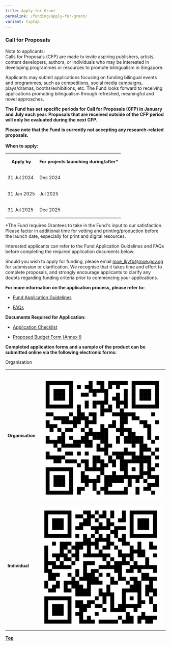 ```yaml
---
title: Apply for Grant
permalink: /funding/apply-for-grant/
variant: tiptap
---
```

<h3>Call for Proposals</h3>
<p></p>
<p>Note to applicants:
<br>Calls for Proposals (CFP) are made to invite aspiring publishers, artists,
content developers, authors, or individuals who may be interested in developing
programmes or resources to promote bilingualism in Singapore.</p>
<p>Applicants may submit applications focusing on funding bilingual events
and programmes, such as competitions, social media campaigns, plays/dramas,
booths/exhibitions, etc. The Fund looks forward to receiving applications
promoting bilingualism through refreshed, meaningful and novel approaches.</p>
<p><strong>The Fund has set specific periods for Call for Proposals (CFP) in January and July each year. Proposals that are received outside of the CFP period will only be evaluated during the next CFP.</strong>
</p>
<p><strong>Please note that the Fund is currently not accepting any research-related proposals. <br><br>When to apply:</strong>
</p>
<table style="minWidth: 50px">
<colgroup>
<col>
<col>
</colgroup>
<tbody>
<tr>
<th rowspan="1" colspan="1">
<p><strong>Apply by</strong>
</p>
</th>
<th rowspan="1" colspan="1">
<p><strong>For projects launching during/after*</strong>
</p>
</th>
</tr>
<tr>
<td rowspan="1" colspan="1">
<p>31 Jul 2024</p>
</td>
<td rowspan="1" colspan="1">
<p>Dec 2024</p>
</td>
</tr>
<tr>
<td rowspan="1" colspan="1">
<p>31 Jan 2025</p>
</td>
<td rowspan="1" colspan="1">
<p>Jul 2025</p>
</td>
</tr>
<tr>
<td rowspan="1" colspan="1">
<p>31 Jul 2025</p>
</td>
<td rowspan="1" colspan="1">
<p>Dec 2025</p>
</td>
</tr>
</tbody>
</table>
<p>*The Fund requires Grantees to take in the Fund's input to our satisfaction.
Please factor in additional time for vetting and printing/production before
the launch date, especially for print and digital resources.</p>
<p>Interested applicants can refer to the Fund Application Guidelines and
FAQs before completing the required application documents below.</p>
<p>Should you wish to apply for funding, please email <a href="mailto:moe_lkyfb@moe.gov.s" rel="noopener noreferrer nofollow" target="_blank">moe_lkyfb@moe.gov.sg</a> for submission
or clarification. We recognise that it takes time and effort to complete
proposals, and strongly encourage applicants to clarify any doubts regarding
funding criteria prior to commencing your applications.</p>
<p></p>
<p><strong>For more information on the application process, please refer to:</strong>
</p>
<ul>
<li>
<p><a href="/files/cfp_application_guide_20231005.pdf" rel="noopener noreferrer nofollow" target="_blank">Fund Application Guidelines</a>
</p>
</li>
<li>
<p><a href="/files/faqs_20240703.pdf" rel="noopener noreferrer nofollow" target="_blank">FAQs</a>
</p>
<p></p>
</li>
</ul>
<p><strong>Documents Required for Application:</strong>
</p>
<ul data-tight="true" class="tight">
<li>
<p><a href="https://go.gov.sg/cfp-application-checklist" rel="noopener noreferrer nofollow" target="_blank">Application Checklist</a>
</p>
</li>
<li>
<p><a href="https://go.gov.sg/cfp-budget-proposal-form" rel="noopener noreferrer nofollow" target="_blank">Proposed Budget Form (Annex I)</a>
</p>
<p></p>
</li>
</ul>
<p><strong>Completed application forms and a sample of the product can be submitted online via the following electronic forms:</strong>
</p>
<p>Organisation</p>
<table style="minWidth: 50px">
<colgroup>
<col>
<col>
</colgroup>
<tbody>
<tr>
<th rowspan="1" colspan="1">
<p>Organisation</p>
</th>
<th rowspan="1" colspan="1">
<p></p>
<div class="isomer-image-wrapper">
<img style="width: 100%" height="auto" width="100%" alt="" src="/images/Application_Form__Organisation_.png">
</div>
</th>
</tr>
<tr>
<td rowspan="1" colspan="1">
<p><strong>Individual</strong>
</p>
</td>
<td rowspan="1" colspan="1">
<p></p>
<div class="isomer-image-wrapper">
<img style="width: 100%" height="auto" width="100%" alt="" src="/images/Application_Form__individual_.png">
</div>
</td>
</tr>
</tbody>
</table>
<p></p>
<p><strong><a href="#top" rel="noopener noreferrer nofollow" target="_blank">Top</a></strong>
</p>
